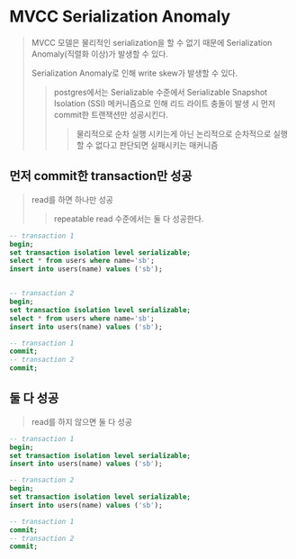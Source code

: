 # MVCC Serialization Anomaly

> MVCC 모델은 물리적인 serialization을 할 수 없기 때문에 Serialization Anomaly(직렬화 이상)가 발생할 수 있다.
>
> Serialization Anomaly로 인해 write skew가 발생할 수 있다.
>
> > postgres에서는 Serializable 수준에서 Serializable Snapshot Isolation (SSI) 메커니즘으로 인해 리드 라이트 충돌이 발생 시 먼저 commit한 트랜잭션만 성공시킨다.
> >
> > > 물리적으로 순차 실행 시키는게 아닌 논리적으로 순차적으로 실행할 수 없다고 판단되면 실패시키는 매커니즘

## 먼저 commit한 transaction만 성공

> read를 하면 하나만 성공
>
> > repeatable read 수준에서는 둘 다 성공한다.

```sql
-- transaction 1
begin;
set transaction isolation level serializable;
select * from users where name='sb';
insert into users(name) values ('sb');


-- transaction 2
begin;
set transaction isolation level serializable;
select * from users where name='sb';
insert into users(name) values ('sb');

-- transaction 1
commit;
-- transaction 2
commit;
```

## 둘 다 성공

> read를 하지 않으면 둘 다 성공

```sql
-- transaction 1
begin;
set transaction isolation level serializable;
insert into users(name) values ('sb');

-- transaction 2
begin;
set transaction isolation level serializable;
insert into users(name) values ('sb');

-- transaction 1
commit;
-- transaction 2
commit;
```
